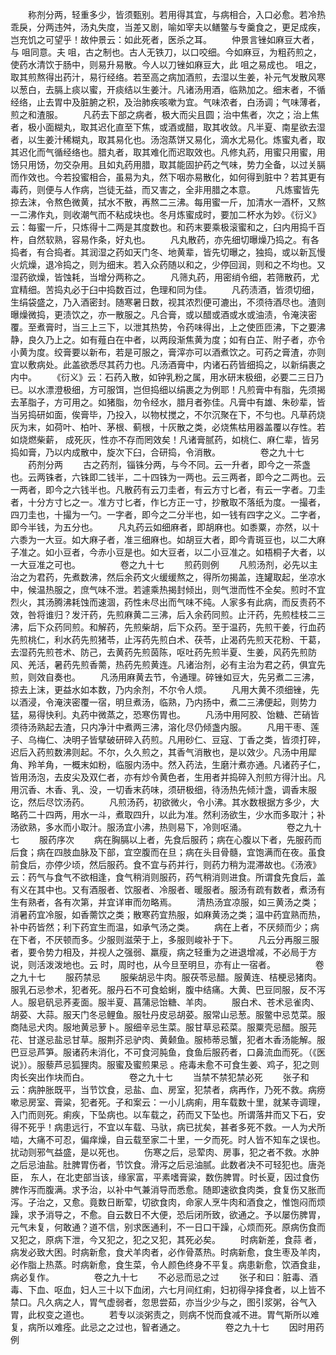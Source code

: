 <!-- { "loadSidebar": true } -->
　　称剂分两，轻重多少，皆须甄别。若用得其宜，与病相合，入口必愈。若冷热乖戾，分两违舛，汤丸失度，当差又剧，喻如宰夫以鳝鳖与专羹食之，更足成疾，岂充饥之可望乎！故仲景云：如此死者，医杀之耳。
　　仲景言锉如麻豆大者，与 咀同意。夫 咀，古之制也。古人无铁刀，以口咬细。今如麻豆，为粗药煎之，使药水清饮于肠中，则易升易散。今人以刀锉如麻豆大，此 咀之易成也。 咀之，取其煎熬得出药汁，易行经络。若至高之病加酒煎，去湿以生姜，补元气发散风寒以葱白，去膈上痰以蜜，开痰结以生姜汁。凡诸汤用酒，临熟加之。细末者，不循经络，止去胃中及脏腑之积，及治肺疾咳嗽为宜。气味浓者，白汤调；气味薄者，煎之和渣服。
　　凡药去下部之病者，极大而尖且圆；治中焦者，次之；治上焦者，极小面糊丸，取其迟化直至下焦，或酒或醋，取其收敛。凡半夏、南星欲去湿者，以生姜汁稀糊丸，取其易化也。汤泡蒸饼又易化，滴水尤易化。炼蜜丸者，取其迟化而气循经络也。腊丸者，取其难化而迟取效也。凡修丸药，用蜜只用蜜，用饧只用饧，勿交杂用。且如丸药用腊，取其能固护药之气味，势力全备，以过关膈而作效也。今若投蜜相合，虽易为丸，然下咽亦易散化，如何得到脏中？若其更有毒药，则便与人作病，岂徒无益，而又害之，全非用腊之本意。
　　凡炼蜜皆先掠去沫，令熬色微黄，拭水不散，再熬二三沸。每用蜜一斤，加清水一酒杯，又熬一二沸作丸，则收潮气而不粘成块也。冬月炼蜜成时，要加二杯水为妙。《衍义》云：每蜜一斤，只炼得十二两是其度数也。和药末要乘极滚蜜和之，臼内用捣千百杵，自然软熟，容易作条，好丸也。
　　凡丸散药，亦先细切曝燥乃捣之。有各捣者，有合捣者。其润湿之药如天门冬、地黄辈，皆先切曝之，独捣，或以新瓦慢火炕燥，退冷捣之，则为细末。若入众药随以和之，少停回润，则和之不均也。又湿药欲燥，皆蚀耗，当增分两称之。
　　凡筛丸药，用密绡令细，若筛散药，尤宜精细。苦捣丸必于臼中捣数百过，色理和同为佳。
　　凡药渍酒，皆须切细，生绢袋盛之，乃入酒密封。随寒暑日数，视其浓烈便可漉出，不须待酒尽也。渣则曝燥微捣，更渍饮之，亦一散服之。凡合膏，或以醋或酒或水或油渍，令淹浃密覆。至煮膏时，当三上三下，以泄其热势，令药味得出，上之使匝匝沸，下之要沸静，良久乃上之。如有薤白在中者，以两段渐焦黄为度；如有白芷、附子者，亦令小黄为度。绞膏要以新布，若是可服之，膏滓亦可以酒煮饮之。可药之膏渣，亦则宜以敷病处。此盖欲悉尽其药力也。凡汤酒膏中，内诸石药皆细捣之，以新绢裹之内中。
　　《衍义》云：石药入散，如钟乳粉之属，用水研末极细，必要二三日乃已。以水漂澄极细，方可服饵，岂但捣细以绢裹之为例耶！凡煎膏中有脂，先须揭去革脂子，方可用之。如猪脂，勿令经水，腊月者弥佳。凡膏中有雄、朱砂辈，皆当另捣研如面，俟膏毕，乃投入，以物杖搅之，不尔沉聚在下，不匀也。凡草药烧灰为末，如荷叶、柏叶、茅根、蓟根，十灰散之类，必烧焦枯用器盖覆以存性。若如烧燃柴薪， 成死灰，性亦不存而罔效矣！凡诸膏腻药，如桃仁、麻仁辈，皆另捣如膏，乃以内成散中，旋次下臼，合研捣，令消散。
　　
　　卷之九十七
　　药剂分两
　　古之药剂，锱铢分两，与今不同。云一升者，即今之一茶盏也。云两铢者，六铢即二钱半，二十四铢为一两也。云三两者，即今之二两也。云一两者，即今之六钱半也。凡散药有云刀圭者，有云方寸匕者，有云一字者。刀圭者，十分方寸匕之一。准方寸匕者，作匕方正一寸，抄散取不落纸为度。一撮者，四刀圭也，十撮为一勺。一字者，即今之二分半也，如一钱有四字之义。二字者，即今半钱，为五分也。
　　凡丸药云如细麻者，即胡麻也。如黍粟，亦然，以十六黍为一大豆。如大麻子者，准三细麻也。如胡豆大者，即今青斑豆也，以二大麻子准之。如小豆者，今赤小豆是也。如大豆者，以二小豆准之。如梧桐子大者，以一大豆准之可也。
　　
　　卷之九十七
　　煎药则例
　　凡煎汤剂，必先以主治之为君药，先煮数沸，然后余药文火缓缓熬之，得所勿揭盖，连罐取起，坐凉水中，候温热服之，庶气味不泄。若遽乘热揭封倾出，则气泄而性不全矣。煎时不宜烈火，其汤腾沸耗蚀而速涸，药性未尽出而气味不纯。人家多有此病，而反责药不效，咎将谁归？发汗药，先煎麻黄二三沸，后入余药同煎。止汗药，先煎桂枝二三沸，后下众药同煎。和解药，先煎柴胡，后下众药。至于温药，先煎干姜，行血药先煎桃仁，利水药先煎猪苓，止泻药先煎白术、茯苓，止渴药先煎天花粉、干葛，去湿药先煎苍术、防己，去黄药先煎茵陈，呕吐药先煎半夏、生姜，风药先煎防风、羌活，暑药先煎香薷，热药先煎黄连。凡诸治剂，必有主治为君之药，俱宜先煎，则效自奏也。
　　凡汤用麻黄去节，令通理。碎锉如豆大，先另煮二三沸，掠去上沫，更益水如本数，乃内余剂，不尔令人烦。
　　凡用大黄不须细锉，先以酒浸，令淹浃密覆一宿，明旦煮汤，临熟，乃内扬中，煮二三沸便起，则势力猛，易得快利。丸药中微蒸之，恐寒伤胃也。
　　凡汤中用阿胶、饴糖、芒硝皆须待汤熟起去渣，只内净汁中煮两三沸，溶化尽仍倾盏内服。
　　凡用干枣、莲子、乌梅仁、决明子皆擘破研碎入药煎。凡用砂仁、豆寇、丁香之类，皆须打碎，迟后入药煎数沸则起。不尔，久久煎之，其香气消散也，是以效少。凡汤中用犀角、羚羊角，一概末如粉，临服内汤中。然入药法，生磨汁煮亦通。凡诸药子仁，皆用汤泡，去皮尖及双仁者，亦有炒令黄色者，生用者并捣碎入剂煎方得汁出。凡用沉香、木香、乳、没，一切香末药味，须研极细，待汤热先倾汁盏，调香末服讫，然后尽饮汤药。
　　凡煎汤药，初欲微火，令小沸。其水数根据方多少，大略药二十四两，用水一斗，煮取四升，以此为准。然利汤欲生，少水而多取汁；补汤欲熟，多水而小取汁。服汤宜小沸，热则易下，冷则呕涌。
　　
　　卷之九十七
　　服药序次
　　病在胸膈以上者，先食后服药；病在心腹以下者，先服药而后食；病在四肢血脉及下部，宜空腹而在旦；病在头目骨髓，宜饱满而在夜。虽食前食后，亦停少顷，然后服药。食不宜与药并行，则药力稍为混滞故也。《汤液》云：药气与食气不欲相逢，食气稍消则服药，药气稍消则进食。所谓食先食后，盖有义在其中也。又有酒服者、饮服者、冷服者、暖服者。服汤有疏有数者，煮汤有生有熟者，各有次第，并宜详审而勿略焉。
　　清热汤宜凉服，如三黄汤之类；消暑药宜冷服，如香薷饮之类；散寒药宜热服，如麻黄汤之类；温中药宜熟而热，补中药皆然；利下药宜生而温，如承气汤之类。
　　病在上者，不厌频而少；病在下者，不厌顿而多。少服则滋荣于上，多服则峻补于下。
　　凡云分再服三服者，要令势力相及，并视人之强弱、羸瘦，病之轻重为之进退增减，不必局于方说，则活泼泼地也。云 时，周时也，从今旦至明旦，亦有止一宿者。
　　
　　卷之九十七
　　服药禁忌
　　服柴胡忌牛肉。服茯苓忌醋。服黄连、桔梗忌猪肉。服乳石忌参术，犯者死。服丹石不可食蛤蜊，腹中结痛。大黄、巴豆同服，反不泻人。服皂矾忌荞麦面。服半夏、菖蒲忌饴糖、羊肉。
　　服白术、苍术忌雀肉、胡荽、大蒜。服天门冬忌鲤鱼。服牡丹皮忌胡荽。服常山忌葱。服鳖中忌苋菜。服商陆忌犬肉。服地黄忌萝卜。服细辛忌生菜。服甘草忌菘菜。服粟壳忌醋。服芫花、甘遂忌盐忌甘草。服荆芥忌驴肉、黄颡鱼。服柿蒂忌蟹，犯者木香汤能解。服巴豆忌芦笋。服诸药未消化，不可食河肫鱼，食鱼后服药者，口鼻流血而死。（《医说》）。服藜芦忌狐狸肉。服蜜及蜜煎果忌 。疮毒未愈不可食生姜、鸡子，犯之则肉长突出作块而白。
　　
　　卷之九十七
　　当禁不禁犯禁必死
　　张子和云：病肿胀既平，当节饮食，忌盐、血、房室，犯禁者，病再作，乃死不救。病痨嗽忌房室、膏粱，犯者死。子和案云：一小儿病痢，用车载数十里，就某寺调理，入门而则死。痢疾，下坠病也。以车载之，药而又下坠也。所谓落井而又下石，安得不死乎！病患远行，不宜以车载、马驮，病已扰矣，甚者多死不救。一人为犬所啮，大痛不可忍，偏痒燥，自云载至家二十里，一夕而死。时人皆不知车之误也。扰动则邪气益盛，是以死也。
　　伤寒之后，忌荤肉、房事，犯之者不救。水肿之后忌油盐。肚脾胃伤者，节饮食。滑泻之后忌油腻。此数者决不可轻犯也。唐尧臣， 东人，在北吏部当该，缘家富，平素嗜膏粱，数伤脾胃。时长夏，因过食伤脾作泻而腹满。求予治，以补中气兼消导而悉愈。随即速欲食肉类，食复伤又胀而泻。子治之，又愈。竟数日断荤，切欲食肉，命家人烹牛肉和酒食之，惟饱闷而烦躁，求予消导之，不愈。自云数日不大便，恐后闭所致，欲通之。予以屡伤脾胃，元气未复，何敢通？道不信，别求医通利，不一日口干躁，心烦而死。原病伤食而又犯之，原病下泄，今又犯之，犯之又犯，其死必矣。
　　时病新差，食蒜 者，病发必致大困。时病新愈，食犬羊肉者，必作骨蒸热。时病新愈，食生枣及羊肉，必作脂上热蒸。时病新愈，食生菜，令人颜色终身不平复。病患新愈，饮酒食韭，病必复作。
　　
　　卷之九十七
　　不必忌而忌之过
　　张子和曰：脏毒、酒毒、下血、呕血，妇人三十以下血闭，六七月间红痢，妇初得孕择食者，以上皆不禁口。凡久病之人，胃气虚弱者，忽思尝茹，亦当少少与之，图引浆粥，谷气入胃，此权变之道也。
　　若专以淡粥责之，则病不悦而食减不进。胃气斯所以难复，病所以难痊。此忌之之过也，智者通之。
　　
　　卷之九十七
　　因时用药例
